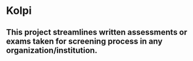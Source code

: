 # Kolpi
## This project streamlines written assessments or exams taken for screening process in any organization/institution.
